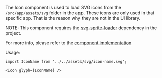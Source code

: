 The Icon component is used to load SVG icons from the `/src/app/assets/svg` folder in the app. These icons are only used in that specific app. That is the reason why they are not in the UI library.

NOTE: This component requires the [svg-sprite-loader](https://github.com/kisenka/svg-sprite-loader) dependency in the project.

For more info, please refer to the <a href="https://github.com/gazpachu/sugui/tree/master/src/components/icon/index.jsx" target="_blank">component implementation</a>

Usage:

`import IconName from '../../assets/svg/icon-name.svg';`

`<Icon glyph={IconName} />`

